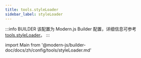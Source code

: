 ```yaml
---
title: tools.styleLoader
sidebar_label: styleLoader
---
```


:::info BUILDER
该配置为 Modern.js Builder 配置，详细信息可参考 [tools.styleLoader](https://modernjs.dev/builder/api/config-tools.html#tools-styleloader)。
:::

import Main from '@modern-js/builder-doc/docs/zh/config/tools/styleLoader.md'

<Main />

